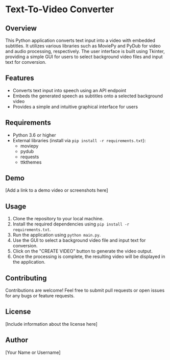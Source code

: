 # Text-To-Video Converter

## Overview
This Python application converts text input into a video with embedded subtitles. It utilizes various libraries such as MoviePy and PyDub for video and audio processing, respectively. The user interface is built using Tkinter, providing a simple GUI for users to select background video files and input text for conversion.

## Features
- Converts text input into speech using an API endpoint
- Embeds the generated speech as subtitles onto a selected background video
- Provides a simple and intuitive graphical interface for users

## Requirements
- Python 3.6 or higher
- External libraries (install via `pip install -r requirements.txt`):
  - moviepy
  - pydub
  - requests
  - ttkthemes

## Demo
[Add a link to a demo video or screenshots here]

## Usage
1. Clone the repository to your local machine.
2. Install the required dependencies using `pip install -r requirements.txt`.
3. Run the application using `python main.py`.
4. Use the GUI to select a background video file and input text for conversion.
5. Click on the "CREATE VIDEO" button to generate the video output.
6. Once the processing is complete, the resulting video will be displayed in the application.

## Contributing
Contributions are welcome! Feel free to submit pull requests or open issues for any bugs or feature requests.

## License
[Include information about the license here]

## Author
[Your Name or Username]
